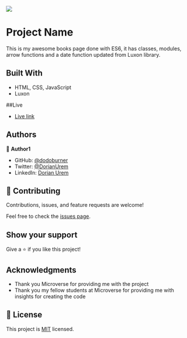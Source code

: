 ![](https://img.shields.io/badge/Microverse-blueviolet)

# Project Name

This is my awesome books page done with ES6, it has classes, modules, arrow functions and a date function updated from Luxon library.

## Built With

- HTML, CSS, JavaScript
- Luxon

##Live
- [Live link](https://dodoburner.github.io/awesome-books-es6/)

## Authors

👤 **Author1**

- GitHub: [@dodoburner](https://github.com/dodoburner)
- Twitter: [@DorianUrem](https://twitter.com/DorianUrem)
- LinkedIn: [Dorian Urem](https://www.linkedin.com/in/dorian-urem-252baa237/)

## 🤝 Contributing

Contributions, issues, and feature requests are welcome!

Feel free to check the [issues page](../../issues/).

## Show your support

Give a ⭐️ if you like this project!

## Acknowledgments

- Thank you Microverse for providing me with the project
- Thank you my fellow students at Microverse for providing me with insights for creating the code

## 📝 License

This project is [MIT](./MIT.md) licensed.

